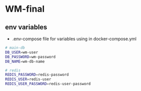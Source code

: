 # WM-final

## env variables
- .env-compose file for variables using in docker-compose.yml
```bash
# main-db
DB_USER=wm-user
DB_PASSWORD=wm-password
DB_NAME=wm-db-name

# redis
REDIS_PASSWORD=redis-password
REDIS_USER=redis-user
REDIS_USER_PASSWORD=redis-user-password
```